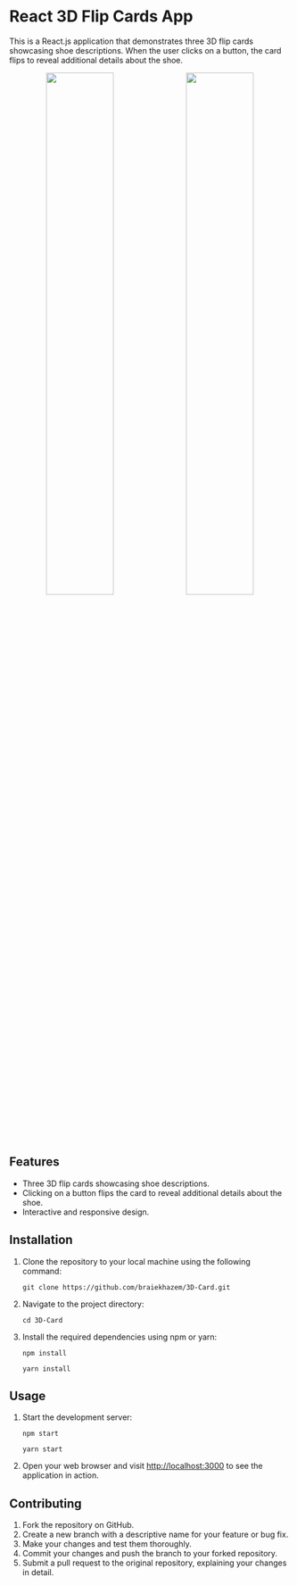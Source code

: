  <h1>React 3D Flip Cards App</h1>
  <p>This is a React.js application that demonstrates three 3D flip cards showcasing shoe descriptions. When the user clicks on a button, the card flips to reveal additional details about the shoe.</p>
  <p align="center">
    <img src="https://res.cloudinary.com/dj6kxvxqb/image/upload/v1685301509/Screen_Shot_2023-05-28_at_8.15.33_PM_pzdyhi.png" width="49%" />
    <img src="https://res.cloudinary.com/dj6kxvxqb/image/upload/v1685301505/Screen_Shot_2023-05-28_at_8.15.54_PM_kgjoyl.png" width="49%" />
  </p>
  
  <h2>Features</h2>
  <ul>
    <li>Three 3D flip cards showcasing shoe descriptions.</li>
    <li>Clicking on a button flips the card to reveal additional details about the shoe.</li>
    <li>Interactive and responsive design.</li>
  </ul>
  
  <h2>Installation</h2>
  <ol>
    <li>Clone the repository to your local machine using the following command:</li>
    <pre><code>git clone https://github.com/braiekhazem/3D-Card.git</code></pre>
    <li>Navigate to the project directory:</li>
    <pre><code>cd 3D-Card</code></pre>
    <li>Install the required dependencies using npm or yarn:</li>
    <pre><code>npm install</code></pre>
    <pre><code>yarn install</code></pre>
  </ol>

  <h2>Usage</h2>
  <ol>
    <li>Start the development server:</li>
    <pre><code>npm start</code></pre>
    <pre><code>yarn start</code></pre>
    <li>Open your web browser and visit <a href="http://localhost:3000">http://localhost:3000</a> to see the application in action.</li>
  </ol>

  <h2>Contributing</h2>
  <ol>
    <li>Fork the repository on GitHub.</li>
    <li>Create a new branch with a descriptive name for your feature or bug fix.</li>
    <li>Make your changes and test them thoroughly.</li>
    <li>Commit your changes and push the branch to your forked repository.</li>
    <li>Submit a pull request to the original repository, explaining your changes in detail.</li>
  </ol>
